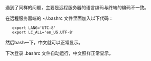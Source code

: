 遇到了同样的问题，主要是远程服务器的语言编码与终端的编码不一致。

在远程服务器端的 ~/.bashrc 文件里面加入以下代码：
```
   export LANG='UTC-8'
   export LC_ALL='en_US.UTF-8'
```
然后bash一下，中文就可以正常显示。

下次登录 .bashrc 文件自动运行，中文照样正常显示。
